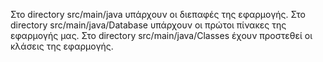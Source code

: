 Στο directory src/main/java υπάρχουν οι διεπαφές της εφαρμογής.
Στο directory src/main/java/Database υπάρχουν οι πρώτοι πίνακες της εφαρμογής μας.
Στο directory src/main/java/Classes έχουν προστεθεί οι κλάσεις της εφαρμογής.


